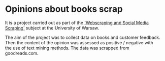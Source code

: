 # Opinions about books scrap


It is a project carried out as part of the ['Webscraping and Social Media Scraping'](https://usosweb.wne.uw.edu.pl/kontroler.php?_action=katalog2/przedmioty/pokazPrzedmiot&prz_kod=2400-DS1WSMS) subject at the University of Warsaw.

The aim of the project was to collect data on books and customer feedback. Then the content of the opinion was assessed as positive / negative with the use of text mining methods. The data was scrapped from goodreads.com.
